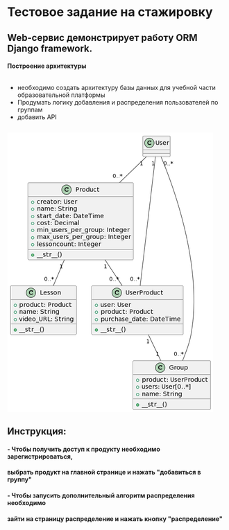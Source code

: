 # Тестовое задание на стажировку

## Web-сервис демонстрирует работу ORM Django framework.
#### Построение архитектуры
```
```
- необходимо создать архитектуру базы данных для учебной части образовательной платформы
- Продумать логику добавления и распределения пользователей по группам
- добавить API
```
```
![Alt-текст](https://github.com/Pav9551/django_task/blob/master/er-diagram.png "er-diagram")
## Инструкция:
#### - Чтобы получить доступ к продукту необходимо зарегистрироваться, 
####  выбрать продукт на главной странице и нажать "добавиться в группу"
#### - Чтобы запусить дополнительный алгоритм распределения необходимо 
####  зайти на страницу распределение и нажать кнопку "распределение"
